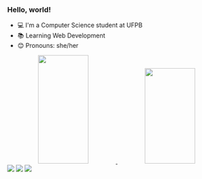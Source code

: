 ###  Hello, world! 
- 💻 I'm a Computer Science student at UFPB
- :books: Learning Web Development
- 😊 Pronouns: she/her

<div align="center">
  <a href="https://github.com/barbarahellen">
  <img width="48%" src="https://github-readme-stats.vercel.app/api?username=barbarahellen&show_icons=true&theme=dark&include_all_commits=true&count_private=true" height ="250"/>
  <img width="48%" src="https://github-readme-stats.vercel.app/api/top-langs/?username=barbarahellen&layout=compact&langs_count=7&theme=dark" height ="220"/>
</div>

<div>
   <a href = "mailto:barbarahellen993@gmail.com"><img src="https://img.shields.io/badge/-Gmail-%23333?style=for-the-badge&logo=gmail&logoColor=white" target="_blank"></a>
   <a href="https://instagram.com/barb.hellen" target="_blank"><img src="https://img.shields.io/badge/-Instagram-%23E4405F?style=for-the-badge&logo=instagram&logoColor=white" target="_blank"></a>
  <a href="https://www.linkedin.com/in/barbara-hellen" target="_blank"><img src="https://img.shields.io/badge/-LinkedIn-%230077B5?style=for-the-badge&logo=linkedin&logoColor=white" target="_blank"></a> 
</div>
